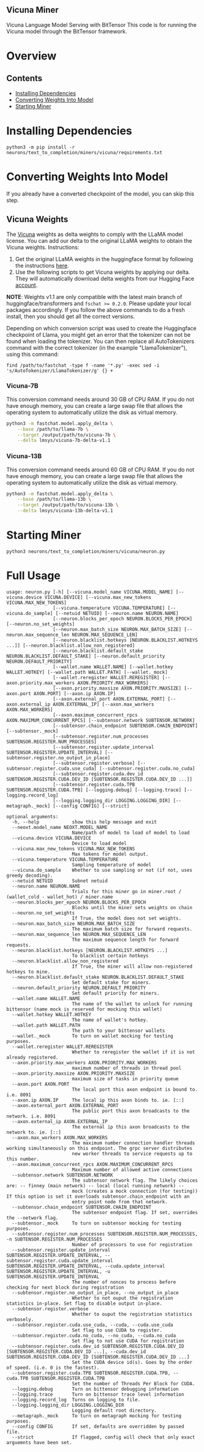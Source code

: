 ## Vicuna Miner
Vicuna Language Model Serving with BitTensor
This code is for running the Vicuna model through the BitTensor framework.

# Overview

## Contents

- [Installing Dependencies](#installing-dependencies)
- [Converting Weights Into Model](#converting-weights-into-model)
- [Starting Miner](#starting-miner)


# Installing Dependencies

```
python3 -m pip install -r neurons/text_to_completion/miners/vicuna/requirements.txt
```

# Converting Weights Into Model
If you already have a converted checkpoint of the model, you can skip this step.

## Vicuna Weights
The [Vicuna](https://vicuna.lmsys.org/) weights as delta weights to comply with the LLaMA model license.
You can add our delta to the original LLaMA weights to obtain the Vicuna weights. Instructions:

1. Get the original LLaMA weights in the huggingface format by following the instructions [here](https://huggingface.co/docs/transformers/main/model_doc/llama).
2. Use the following scripts to get Vicuna weights by applying our delta. They will automatically download delta weights from our Hugging Face [account](https://huggingface.co/lmsys).

**NOTE**:
Weights v1.1 are only compatible with the latest main branch of huggingface/transformers and ``fschat >= 0.2.0``.
Please update your local packages accordingly. If you follow the above commands to do a fresh install, then you should get all the correct versions.

Depending on which conversion script was used to create the Huggingface checkpoint of Llama, you might get an error that the tokenizer can not be found when loading the tokenizer. You can then replace all AutoTokenizers command with the correct tokenizer (in the example "LlamaTokenizer"), using this command:
```
find /path/to/fastchat -type f -name '*.py' -exec sed -i 's/AutoTokenizer/LlamaTokenizer/g' {} +
```

### Vicuna-7B
This conversion command needs around 30 GB of CPU RAM.
If you do not have enough memory, you can create a large swap file that allows the operating system to automatically utilize the disk as virtual memory.
```bash
python3 -m fastchat.model.apply_delta \
    --base /path/to/llama-7b \
    --target /output/path/to/vicuna-7b \
    --delta lmsys/vicuna-7b-delta-v1.1
```

### Vicuna-13B
This conversion command needs around 60 GB of CPU RAM.
If you do not have enough memory, you can create a large swap file that allows the operating system to automatically utilize the disk as virtual memory.
```bash
python3 -m fastchat.model.apply_delta \
    --base /path/to/llama-13b \
    --target /output/path/to/vicuna-13b \
    --delta lmsys/vicuna-13b-delta-v1.1
```


# Starting Miner
```
python3 neurons/text_to_completion/miners/vicuna/neuron.py
```

# Full Usage
```
usage: neuron.py [-h] [--vicuna.model_name VICUNA.MODEL_NAME] [--vicuna.device VICUNA.DEVICE] [--vicuna.max_new_tokens VICUNA.MAX_NEW_TOKENS]
                 [--vicuna.temperature VICUNA.TEMPERATURE] [--vicuna.do_sample] [--netuid NETUID] [--neuron.name NEURON.NAME]
                 [--neuron.blocks_per_epoch NEURON.BLOCKS_PER_EPOCH] [--neuron.no_set_weights]
                 [--neuron.max_batch_size NEURON.MAX_BATCH_SIZE] [--neuron.max_sequence_len NEURON.MAX_SEQUENCE_LEN]
                 [--neuron.blacklist.hotkeys [NEURON.BLACKLIST.HOTKEYS ...]] [--neuron.blacklist.allow_non_registered]
                 [--neuron.blacklist.default_stake NEURON.BLACKLIST.DEFAULT_STAKE] [--neuron.default_priority NEURON.DEFAULT_PRIORITY]
                 [--wallet.name WALLET.NAME] [--wallet.hotkey WALLET.HOTKEY] [--wallet.path WALLET.PATH] [--wallet._mock]
                 [--wallet.reregister WALLET.REREGISTER] [--axon.priority.max_workers AXON.PRIORITY.MAX_WORKERS]
                 [--axon.priority.maxsize AXON.PRIORITY.MAXSIZE] [--axon.port AXON.PORT] [--axon.ip AXON.IP]
                 [--axon.external_port AXON.EXTERNAL_PORT] [--axon.external_ip AXON.EXTERNAL_IP] [--axon.max_workers AXON.MAX_WORKERS]
                 [--axon.maximum_concurrent_rpcs AXON.MAXIMUM_CONCURRENT_RPCS] [--subtensor.network SUBTENSOR.NETWORK]
                 [--subtensor.chain_endpoint SUBTENSOR.CHAIN_ENDPOINT] [--subtensor._mock]
                 [--subtensor.register.num_processes SUBTENSOR.REGISTER.NUM_PROCESSES]
                 [--subtensor.register.update_interval SUBTENSOR.REGISTER.UPDATE_INTERVAL] [--subtensor.register.no_output_in_place]
                 [--subtensor.register.verbose] [--subtensor.register.cuda.use_cuda] [--subtensor.register.cuda.no_cuda]
                 [--subtensor.register.cuda.dev_id SUBTENSOR.REGISTER.CUDA.DEV_ID [SUBTENSOR.REGISTER.CUDA.DEV_ID ...]]
                 [--subtensor.register.cuda.TPB SUBTENSOR.REGISTER.CUDA.TPB] [--logging.debug] [--logging.trace] [--logging.record_log]
                 [--logging.logging_dir LOGGING.LOGGING_DIR] [--metagraph._mock] [--config CONFIG] [--strict]

optional arguments:
  -h, --help            show this help message and exit
  --neoxt.model_name NEOXT.MODEL_NAME
                        Name/path of model to load of model to load
  --vicuna.device VICUNA.DEVICE
                        Device to load model
  --vicuna.max_new_tokens VICUNA.MAX_NEW_TOKENS
                        Max tokens for model output.
  --vicuna.temperature VICUNA.TEMPERATURE
                        Sampling temperature of model
  --vicuna.do_sample    Whether to use sampling or not (if not, uses greedy decoding).
  --netuid NETUID       Subnet netuid
  --neuron.name NEURON.NAME
                        Trials for this miner go in miner.root / (wallet_cold - wallet_hot) / miner.name
  --neuron.blocks_per_epoch NEURON.BLOCKS_PER_EPOCH
                        Blocks until the miner sets weights on chain
  --neuron.no_set_weights
                        If True, the model does not set weights.
  --neuron.max_batch_size NEURON.MAX_BATCH_SIZE
                        The maximum batch size for forward requests.
  --neuron.max_sequence_len NEURON.MAX_SEQUENCE_LEN
                        The maximum sequence length for forward requests.
  --neuron.blacklist.hotkeys [NEURON.BLACKLIST.HOTKEYS ...]
                        To blacklist certain hotkeys
  --neuron.blacklist.allow_non_registered
                        If True, the miner will allow non-registered hotkeys to mine.
  --neuron.blacklist.default_stake NEURON.BLACKLIST.DEFAULT_STAKE
                        Set default stake for miners.
  --neuron.default_priority NEURON.DEFAULT_PRIORITY
                        Set default priority for miners.
  --wallet.name WALLET.NAME
                        The name of the wallet to unlock for running bittensor (name mock is reserved for mocking this wallet)
  --wallet.hotkey WALLET.HOTKEY
                        The name of wallet's hotkey.
  --wallet.path WALLET.PATH
                        The path to your bittensor wallets
  --wallet._mock        To turn on wallet mocking for testing purposes.
  --wallet.reregister WALLET.REREGISTER
                        Whether to reregister the wallet if it is not already registered.
  --axon.priority.max_workers AXON.PRIORITY.MAX_WORKERS
                        maximum number of threads in thread pool
  --axon.priority.maxsize AXON.PRIORITY.MAXSIZE
                        maximum size of tasks in priority queue
  --axon.port AXON.PORT
                        The local port this axon endpoint is bound to. i.e. 8091
  --axon.ip AXON.IP     The local ip this axon binds to. ie. [::]
  --axon.external_port AXON.EXTERNAL_PORT
                        The public port this axon broadcasts to the network. i.e. 8091
  --axon.external_ip AXON.EXTERNAL_IP
                        The external ip this axon broadcasts to the network to. ie. [::]
  --axon.max_workers AXON.MAX_WORKERS
                        The maximum number connection handler threads working simultaneously on this endpoint. The grpc server distributes
                        new worker threads to service requests up to this number.
  --axon.maximum_concurrent_rpcs AXON.MAXIMUM_CONCURRENT_RPCS
                        Maximum number of allowed active connections
  --subtensor.network SUBTENSOR.NETWORK
                        The subtensor network flag. The likely choices are: -- finney (main network) -- local (local running network) --
                        mock (creates a mock connection (for testing)) If this option is set it overloads subtensor.chain_endpoint with an
                        entry point node from that network.
  --subtensor.chain_endpoint SUBTENSOR.CHAIN_ENDPOINT
                        The subtensor endpoint flag. If set, overrides the --network flag.
  --subtensor._mock     To turn on subtensor mocking for testing purposes.
  --subtensor.register.num_processes SUBTENSOR.REGISTER.NUM_PROCESSES, -n SUBTENSOR.REGISTER.NUM_PROCESSES
                        Number of processors to use for registration
  --subtensor.register.update_interval SUBTENSOR.REGISTER.UPDATE_INTERVAL, --subtensor.register.cuda.update_interval SUBTENSOR.REGISTER.UPDATE_INTERVAL, --cuda.update_interval SUBTENSOR.REGISTER.UPDATE_INTERVAL, -u SUBTENSOR.REGISTER.UPDATE_INTERVAL
                        The number of nonces to process before checking for next block during registration
  --subtensor.register.no_output_in_place, --no_output_in_place
                        Whether to not ouput the registration statistics in-place. Set flag to disable output in-place.
  --subtensor.register.verbose
                        Whether to ouput the registration statistics verbosely.
  --subtensor.register.cuda.use_cuda, --cuda, --cuda.use_cuda
                        Set flag to use CUDA to register.
  --subtensor.register.cuda.no_cuda, --no_cuda, --cuda.no_cuda
                        Set flag to not use CUDA for registration
  --subtensor.register.cuda.dev_id SUBTENSOR.REGISTER.CUDA.DEV_ID [SUBTENSOR.REGISTER.CUDA.DEV_ID ...], --cuda.dev_id SUBTENSOR.REGISTER.CUDA.DEV_ID [SUBTENSOR.REGISTER.CUDA.DEV_ID ...]
                        Set the CUDA device id(s). Goes by the order of speed. (i.e. 0 is the fastest).
  --subtensor.register.cuda.TPB SUBTENSOR.REGISTER.CUDA.TPB, --cuda.TPB SUBTENSOR.REGISTER.CUDA.TPB
                        Set the number of Threads Per Block for CUDA.
  --logging.debug       Turn on bittensor debugging information
  --logging.trace       Turn on bittensor trace level information
  --logging.record_log  Turns on logging to file.
  --logging.logging_dir LOGGING.LOGGING_DIR
                        Logging default root directory.
  --metagraph._mock     To turn on metagraph mocking for testing purposes.
  --config CONFIG       If set, defaults are overridden by passed file.
  --strict              If flagged, config will check that only exact arguemnts have been set.
```